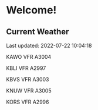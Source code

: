 # Welcome!

## Current Weather

Last updated: 2022-07-22 10:04:18

KAWO VFR A3004

KBLI VFR A2997

KBVS VFR A3003

KNUW VFR A3005

KORS VFR A2996


